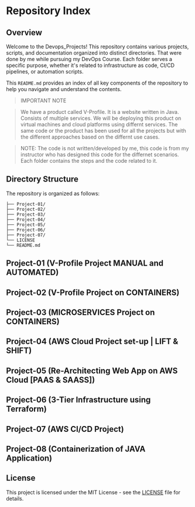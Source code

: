 # Repository Index
## Overview
Welcome to the Devops_Projects! This repository contains various projects, scripts, and documentation organized into distinct directories.
That were done by me while pursuing my DevOps Course.
Each folder serves a specific purpose, whether it's related to infrastructure as code, CI/CD pipelines, or automation scripts.

This `README.md` provides an index of all key components of the repository to help you navigate and understand the contents.

> IMPORTANT NOTE


> We have a product called V-Profile. It is a website written in Java. Consists of multiple services.
> We will be deploying this product on virtual machines and cloud platforms using differnt services.
> The same code or the product has been used for all the projects but with the different approaches based on the differnt use cases.

> NOTE: The code is not written/developed by me, this code is from my instructor who has designed this code for the differnet scenarios.
> Each folder contains the steps and the code related to it.


## Directory Structure

The repository is organized as follows:

```plaintext
├── Project-01/
├── Project-02/
├── Project-03/
├── Project-04/
├── Project-05/
├── Project-06/
├── Project-07/
└── LICENSE
└── README.md
```

## Project-01 (V-Profile Project MANUAL and AUTOMATED)

## Project-02 (V-Profile Project on CONTAINERS)

## Project-03 (MICROSERVICES Project on CONTAINERS)

## Project-04 (AWS Cloud Project set-up | LIFT & SHIFT)

## Project-05 (Re-Architecting Web App on AWS Cloud [PAAS & SAASS])

## Project-06 (3-Tier Infrastructure using Terraform)

## Project-07 (AWS CI/CD Project)

## Project-08 (Containerization of JAVA Application)
  
  
## License

This project is licensed under the MIT License - see the [LICENSE](LICENSE) file for details.



